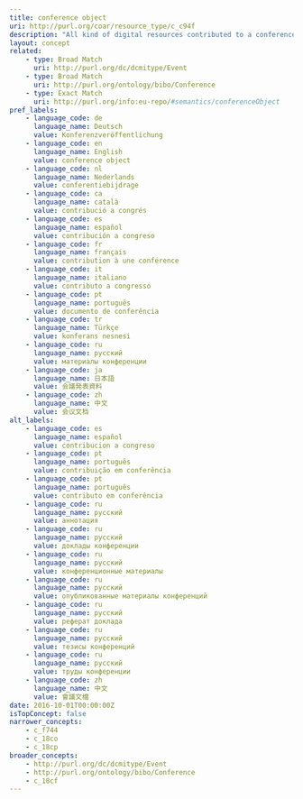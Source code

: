 ```yaml
---
title: conference object
uri: http://purl.org/coar/resource_type/c_c94f
description: "All kind of digital resources contributed to a conference, like conference presentation (slides), conference report, conference lecture, abstracts, demonstrations.\r For conference papers, posters or proceedings the specific concepts should be used.."
layout: concept
related:
    - type: Broad Match
      uri: http://purl.org/dc/dcmitype/Event
    - type: Broad Match
      uri: http://purl.org/ontology/bibo/Conference
    - type: Exact Match
      uri: http://purl.org/info:eu-repo/#semantics/conferenceObject
pref_labels:
    - language_code: de
      language_name: Deutsch
      value: Konferenzveröffentlichung
    - language_code: en
      language_name: English
      value: conference object
    - language_code: nl
      language_name: Nederlands
      value: conferentiebijdrage
    - language_code: ca
      language_name: català
      value: contribució a congrés
    - language_code: es
      language_name: español
      value: contribución a congreso
    - language_code: fr
      language_name: français
      value: contribution à une conférence
    - language_code: it
      language_name: italiano
      value: contributo a congresso
    - language_code: pt
      language_name: português
      value: documento de conferência
    - language_code: tr
      language_name: Türkçe
      value: konferans nesnesi
    - language_code: ru
      language_name: русский
      value: материалы конференции
    - language_code: ja
      language_name: 日本語
      value: 会議発表資料
    - language_code: zh
      language_name: 中文
      value: 会议文档
alt_labels:
    - language_code: es
      language_name: español
      value: contribucion a congreso
    - language_code: pt
      language_name: português
      value: contribuição em conferência
    - language_code: pt
      language_name: português
      value: contributo em conferência
    - language_code: ru
      language_name: русский
      value: аннотация
    - language_code: ru
      language_name: русский
      value: доклады конференции
    - language_code: ru
      language_name: русский
      value: конференционные материалы
    - language_code: ru
      language_name: русский
      value: опубликованные материалы конференций
    - language_code: ru
      language_name: русский
      value: реферат доклада
    - language_code: ru
      language_name: русский
      value: тезисы конференций
    - language_code: ru
      language_name: русский
      value: труды конференции
    - language_code: zh
      language_name: 中文
      value: 會議文檔
date: 2016-10-01T00:00:00Z
isTopConcept: false
narrower_concepts:
    - c_f744
    - c_18co
    - c_18cp
broader_concepts:
    - http://purl.org/dc/dcmitype/Event
    - http://purl.org/ontology/bibo/Conference
    - c_18cf
---
```


